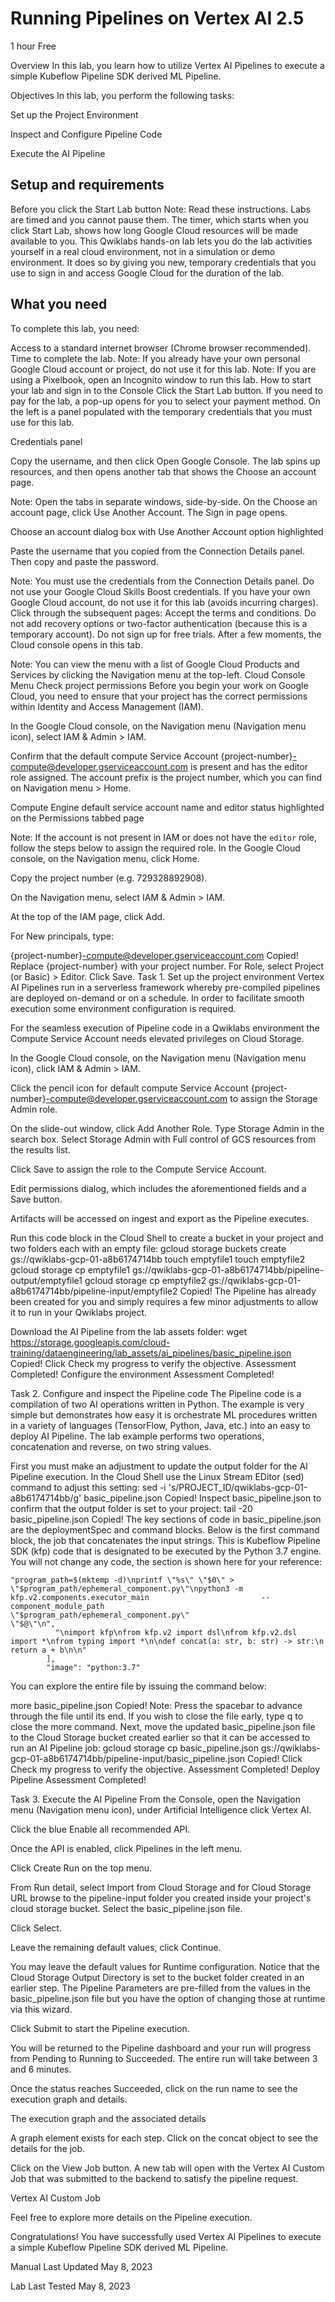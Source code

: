 # Running Pipelines on Vertex AI 2.5

1 hour
Free

Overview
In this lab, you learn how to utilize Vertex AI Pipelines to execute a simple Kubeflow Pipeline SDK derived ML Pipeline.

Objectives
In this lab, you perform the following tasks:

Set up the Project Environment

Inspect and Configure Pipeline Code

Execute the AI Pipeline

## Setup and requirements
Before you click the Start Lab button
Note: Read these instructions.
Labs are timed and you cannot pause them. The timer, which starts when you click Start Lab, shows how long Google Cloud resources will be made available to you.
This Qwiklabs hands-on lab lets you do the lab activities yourself in a real cloud environment, not in a simulation or demo environment. It does so by giving you new, temporary credentials that you use to sign in and access Google Cloud for the duration of the lab.

## What you need
To complete this lab, you need:

Access to a standard internet browser (Chrome browser recommended).
Time to complete the lab.
Note: If you already have your own personal Google Cloud account or project, do not use it for this lab.
Note: If you are using a Pixelbook, open an Incognito window to run this lab.
How to start your lab and sign in to the Console
Click the Start Lab button. If you need to pay for the lab, a pop-up opens for you to select your payment method. On the left is a panel populated with the temporary credentials that you must use for this lab.

Credentials panel

Copy the username, and then click Open Google Console. The lab spins up resources, and then opens another tab that shows the Choose an account page.

Note: Open the tabs in separate windows, side-by-side.
On the Choose an account page, click Use Another Account. The Sign in page opens.

Choose an account dialog box with Use Another Account option highlighted 

Paste the username that you copied from the Connection Details panel. Then copy and paste the password.

Note: You must use the credentials from the Connection Details panel. Do not use your Google Cloud Skills Boost credentials. If you have your own Google Cloud account, do not use it for this lab (avoids incurring charges).
Click through the subsequent pages:
Accept the terms and conditions.
Do not add recovery options or two-factor authentication (because this is a temporary account).
Do not sign up for free trials.
After a few moments, the Cloud console opens in this tab.

Note: You can view the menu with a list of Google Cloud Products and Services by clicking the Navigation menu at the top-left. Cloud Console Menu
Check project permissions
Before you begin your work on Google Cloud, you need to ensure that your project has the correct permissions within Identity and Access Management (IAM).

In the Google Cloud console, on the Navigation menu (Navigation menu icon), select IAM & Admin > IAM.

Confirm that the default compute Service Account {project-number}-compute@developer.gserviceaccount.com is present and has the editor role assigned. The account prefix is the project number, which you can find on Navigation menu > Home.

Compute Engine default service account name and editor status highlighted on the Permissions tabbed page

Note: If the account is not present in IAM or does not have the `editor` role, follow the steps below to assign the required role.
In the Google Cloud console, on the Navigation menu, click Home.

Copy the project number (e.g. 729328892908).

On the Navigation menu, select IAM & Admin > IAM.

At the top of the IAM page, click Add.

For New principals, type:

  {project-number}-compute@developer.gserviceaccount.com
Copied!
Replace {project-number} with your project number.
For Role, select Project (or Basic) > Editor.
Click Save.
Task 1. Set up the project environment
Vertex AI Pipelines run in a serverless framework whereby pre-compiled pipelines are deployed on-demand or on a schedule. In order to facilitate smooth execution some environment configuration is required.

For the seamless execution of Pipeline code in a Qwiklabs environment the Compute Service Account needs elevated privileges on Cloud Storage.

In the Google Cloud console, on the Navigation menu (Navigation menu icon), click IAM & Admin > IAM.

Click the pencil icon for default compute Service Account {project-number}-compute@developer.gserviceaccount.com to assign the Storage Admin role.

On the slide-out window, click Add Another Role. Type Storage Admin in the search box. Select Storage Admin with Full control of GCS resources from the results list.

Click Save to assign the role to the Compute Service Account.

Edit permissions dialog, which includes the aforementioned fields and a Save button.

Artifacts will be accessed on ingest and export as the Pipeline executes.

Run this code block in the Cloud Shell to create a bucket in your project and two folders each with an empty file:
gcloud storage buckets create gs://qwiklabs-gcp-01-a8b6174714bb
touch emptyfile1
touch emptyfile2
gcloud storage cp emptyfile1 gs://qwiklabs-gcp-01-a8b6174714bb/pipeline-output/emptyfile1
gcloud storage cp emptyfile2 gs://qwiklabs-gcp-01-a8b6174714bb/pipeline-input/emptyfile2
Copied!
The Pipeline has already been created for you and simply requires a few minor adjustments to allow it to run in your Qwiklabs project.

Download the AI Pipeline from the lab assets folder:
wget https://storage.googleapis.com/cloud-training/dataengineering/lab_assets/ai_pipelines/basic_pipeline.json
Copied!
Click Check my progress to verify the objective.
Assessment Completed!
Configure the environment
Assessment Completed!

Task 2. Configure and inspect the Pipeline code
The Pipeline code is a compilation of two AI operations written in Python. The example is very simple but demonstrates how easy it is orchestrate ML procedures written in a variety of languages (TensorFlow, Python, Java, etc.) into an easy to deploy AI Pipeline. The lab example performs two operations, concatenation and reverse, on two string values.

First you must make an adjustment to update the output folder for the AI Pipeline execution. In the Cloud Shell use the Linux Stream EDitor (sed) command to adjust this setting:
sed -i 's/PROJECT_ID/qwiklabs-gcp-01-a8b6174714bb/g' basic_pipeline.json
Copied!
Inspect basic_pipeline.json to confirm that the output folder is set to your project:
tail -20 basic_pipeline.json
Copied!
The key sections of code in basic_pipeline.json are the deploymentSpec and command blocks. Below is the first command block, the job that concatenates the input strings. This is Kubeflow Pipeline SDK (kfp) code that is designated to be executed by the Python 3.7 engine. You will not change any code, the section is shown here for your reference:

	"program_path=$(mktemp -d)\nprintf \"%s\" \"$0\" > \"$program_path/ephemeral_component.py\"\npython3 -m kfp.v2.components.executor_main                         --component_module_path                         \"$program_path/ephemeral_component.py\"                         \"$@\"\n",
              "\nimport kfp\nfrom kfp.v2 import dsl\nfrom kfp.v2.dsl import *\nfrom typing import *\n\ndef concat(a: str, b: str) -> str:\n  return a + b\n\n"
            ],
            "image": "python:3.7"
You can explore the entire file by issuing the command below:

more basic_pipeline.json
Copied!
Note: Press the spacebar to advance through the file until its end. If you wish to close the file early, type q to close the more command.
Next, move the updated basic_pipeline.json file to the Cloud Storage bucket created earlier so that it can be accessed to run an AI Pipeline job:
gcloud storage cp basic_pipeline.json gs://qwiklabs-gcp-01-a8b6174714bb/pipeline-input/basic_pipeline.json
Copied!
Click Check my progress to verify the objective.
Assessment Completed!
Deploy Pipeline
Assessment Completed!

Task 3. Execute the AI Pipeline
From the Console, open the Navigation menu (Navigation menu icon), under Artificial Intelligence click Vertex AI.

Click the blue Enable all recommended API.

Once the API is enabled, click Pipelines in the left menu.

Click Create Run on the top menu.

From Run detail, select Import from Cloud Storage and for Cloud Storage URL browse to the pipeline-input folder you created inside your project's cloud storage bucket. Select the basic_pipeline.json file.

Click Select.

Leave the remaining default values, click Continue.

You may leave the default values for Runtime configuration. Notice that the Cloud Storage Output Directory is set to the bucket folder created in an earlier step. The Pipeline Parameters are pre-filled from the values in the basic_pipeline.json file but you have the option of changing those at runtime via this wizard.

Click Submit to start the Pipeline execution.

You will be returned to the Pipeline dashboard and your run will progress from Pending to Running to Succeeded. The entire run will take between 3 and 6 minutes.

Once the status reaches Succeeded, click on the run name to see the execution graph and details.

The execution graph and the associated details

A graph element exists for each step. Click on the concat object to see the details for the job.

Click on the View Job button. A new tab will open with the Vertex AI Custom Job that was submitted to the backend to satisfy the pipeline request.

Vertex AI Custom Job

Feel free to explore more details on the Pipeline execution.

Congratulations!
You have successfully used Vertex AI Pipelines to execute a simple Kubeflow Pipeline SDK derived ML Pipeline.

Manual Last Updated May 8, 2023

Lab Last Tested May 8, 2023
